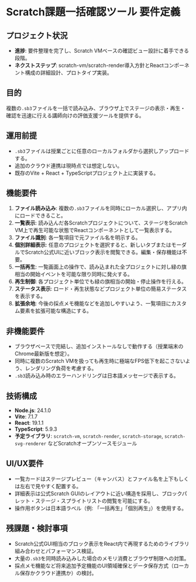 # Scratch課題一括確認ツール 要件定義

## プロジェクト状況
- **進捗**: 要件整理を完了し、Scratch VMベースの確認ビュー設計に着手できる段階。
- **ネクストステップ**: scratch-vm/scratch-render導入方針とReactコンポーネント構成の詳細設計、プロトタイプ実装。

## 目的
複数の`.sb3`ファイルを一括で読み込み、ブラウザ上でステージの表示・再生・確認を迅速に行える講師向けの評価支援ツールを提供する。

## 運用前提
- `.sb3`ファイルは授業ごとに任意のローカルフォルダから選択しアップロードする。
- 追加のクラウド連携は現時点では想定しない。
- 既存のVite + React + TypeScriptプロジェクト上に実装する。

## 機能要件
1. **ファイル読み込み**: 複数の`.sb3`ファイルを同時にローカル選択し、アプリ内にロードできること。
2. **一覧表示**: 読み込んだ各Scratchプロジェクトについて、ステージをScratch VM上で再生可能な状態でReactコンポーネントとして一覧表示する。
3. **ファイル識別**: 各一覧項目で元ファイル名を明示する。
4. **個別詳細表示**: 任意のプロジェクトを選択すると、新しいタブまたはモーダルでScratch公式UIに近いブロック表示を閲覧できる。編集・保存機能は不要。
5. **一括再生**: 一覧画面上の操作で、読み込まれた全プロジェクトに対し緑の旗相当の開始イベントを可能な限り同時に発火する。
6. **再生制御**: 各プロジェクト単位でも緑の旗相当の開始・停止操作を行える。
7. **ステータス表示**: ロード・再生状態などプロジェクト単位の簡易ステータスを表示する。
8. **拡張余地**: 今後の採点メモ機能などを追加しやすいよう、一覧項目にカスタム要素を拡張可能な構造にする。

## 非機能要件
- ブラウザベースで完結し、追加インストールなしで動作する（授業端末のChrome最新版を想定）。
- 同時に複数のScratch VMを扱っても再生時に極端なFPS低下を起こさないよう、レンダリング負荷を考慮する。
- `.sb3`読み込み時のエラーハンドリングは日本語メッセージで表示する。

## 技術構成
- **Node.js**: 24.1.0
- **Vite**: 7.1.7
- **React**: 19.1.1
- **TypeScript**: 5.9.3
- **予定ライブラリ**: `scratch-vm`, `scratch-render`, `scratch-storage`, `scratch-svg-renderer` などScratchオープンソースモジュール

## UI/UX要件
- 一覧カードはステージプレビュー（キャンバス）とファイル名を上下もしくは左右で見やすく配置する。
- 詳細表示は公式Scratch GUIのレイアウトに近い構造を採用し、ブロックパレット・ステージ・スプライトリストの閲覧を可能にする。
- 操作用ボタンは日本語ラベル（例: 「一括再生」「個別再生」）を使用する。

## 残課題・検討事項
- Scratch公式GUI相当のブロック表示をReact内で再現するためのライブラリ組み合わせとパフォーマンス検証。
- 大量の`.sb3`を同時読み込みした場合のメモリ消費とブラウザ制限への対策。
- 採点メモ機能など将来追加予定機能のUI領域確保とデータ保存方式（ローカル保存かクラウド連携か）の検討。
